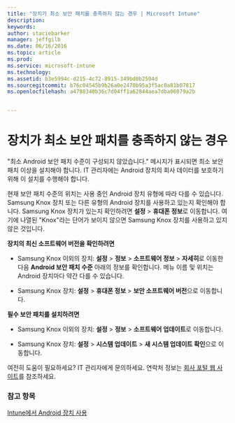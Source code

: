 ```yaml
---
title: "장치가 최소 보안 패치를 충족하지 않는 경우 | Microsoft Intune"
description: 
keywords: 
author: staciebarker
manager: jeffgilb
ms.date: 06/16/2016
ms.topic: article
ms.prod: 
ms.service: microsoft-intune
ms.technology: 
ms.assetid: b3e5994c-d215-4c72-8915-349bd0b2504d
ms.sourcegitcommit: b76c04545b9b26a0e2470b95a3f5ac0a81b07817
ms.openlocfilehash: a4788340b36c7d04ff1a62844aea7dba06079a2b


---
```


# 장치가 최소 보안 패치를 충족하지 않는 경우

"최소 Android 보안 패치 수준이 구성되지 않았습니다." 메시지가 표시되면 최소 보안 패치 이상을 설치해야 합니다. IT 관리자에는 Android 장치의 회사 데이터를 보호하기 위해 이 설치를 수행해야 합니다.

현재 보안 패치 수준의 위치는 사용 중인 Android 장치 유형에 따라 다를 수 있습니다. Samsung Knox 장치 또는 다른 유형의 Android 장치를 사용하고 있는지 확인해야 합니다. Samsung Knox 장치가 있는지 확인하려면 **설정** > **휴대폰 정보**로 이동합니다. 여기에 나열된 "Knox"라는 단어가 보이지 않으면 Samsung Knox 장치를 사용하고 있지 않은 것입니다.

**장치의 최신 소프트웨어 버전을 확인하려면**

- Samsung Knox 이외의 장치: **설정** > **정보** > **소프트웨어 정보** > **자세히**로 이동한 다음 **Android 보안 패치 수준** 아래의 정보를 확인합니다. 메뉴 이름 및 위치는 Android 장치마다 약간 다를 수 있습니다.

- Samsung Knox 장치: **설정** > **휴대폰 정보** > **보안 소프트웨어 버전**으로 이동합니다.

**필수 보안 패치를 설치하려면**

- Samsung Knox 이외의 장치: **설정** > **정보** > **소프트웨어 업데이트**로 이동합니다. 

- Samsung Knox 장치: **설정** > **시스템 업데이트** > **새 시스템 업데이트 확인**으로 이동합니다.

여전히 도움이 필요하세요? IT 관리자에게 문의하세요. 연락처 정보는 [회사 포털 웹 사이트](http://portal.manage.microsoft.com)를 참조하세요.

### 참고 항목
[Intune에서 Android 장치 사용](using-your-android-device-with-intune.md)



<!--HONumber=Jul16_HO2-->


